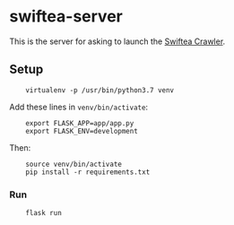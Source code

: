 # swiftea-server

This is the server for asking to launch the [Swiftea Crawler](https://github.com/Swiftea/Crawler).

## Setup

		virtualenv -p /usr/bin/python3.7 venv

Add these lines in `venv/bin/activate`:

		export FLASK_APP=app/app.py
		export FLASK_ENV=development

Then:

		source venv/bin/activate
		pip install -r requirements.txt

### Run

		flask run
